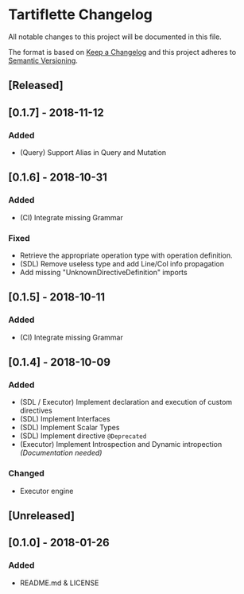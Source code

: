 # Tartiflette Changelog

All notable changes to this project will be documented in this file.

The format is based on [Keep a Changelog](http://keepachangelog.com/en/1.0.0/)
and this project adheres to [Semantic Versioning](http://semver.org/spec/v2.0.0.html).

## [Released]

## [0.1.7] - 2018-11-12
### Added
- (Query) Support Alias in Query and Mutation

## [0.1.6] - 2018-10-31
### Added
- (CI) Integrate missing Grammar

### Fixed
- Retrieve the appropriate operation type with operation definition.
- (SDL) Remove useless type and add Line/Col info propagation
- Add missing "UnknownDirectiveDefinition" imports

## [0.1.5] - 2018-10-11
### Added
- (CI) Integrate missing Grammar

## [0.1.4] - 2018-10-09
### Added
- (SDL / Executor) Implement declaration and execution of custom directives
- (SDL) Implement Interfaces
- (SDL) Implement Scalar Types
- (SDL) Implement directive `@Deprecated`
- (Executor) Implement Introspection and Dynamic intropection _(Documentation needed)_

### Changed
- Executor engine

## [Unreleased]

## [0.1.0] - 2018-01-26
### Added
- README.md & LICENSE
